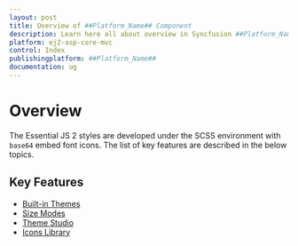 ```yaml
---
layout: post
title: Overview of ##Platform_Name## Component
description: Learn here all about overview in Syncfusion ##Platform_Name## component of Syncfusion Essential JS 2 and more.
platform: ej2-asp-core-mvc
control: Index
publishingplatform: ##Platform_Name##
documentation: ug
---
```


# Overview

The Essential JS 2 styles are developed under the SCSS environment with `base64` embed font icons. The list of key features are described in the below topics.

## Key Features

* [Built-in Themes](theme/)
* [Size Modes](size-modes/)
* [Theme Studio](theme-studio/)
* [Icons Library](icons/)